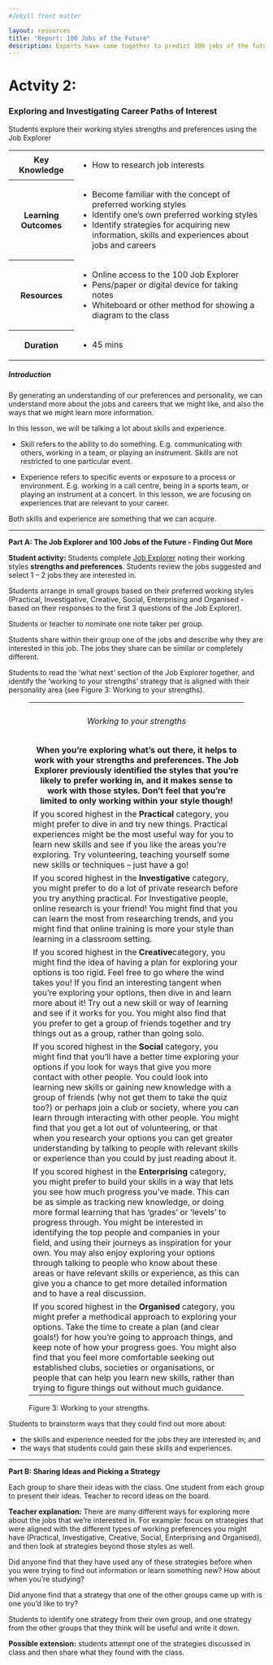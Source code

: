 ```yaml
---
#Jekyll front matter

layout: resources
title: "Report: 100 Jobs of the Future"
description: Experts have come together to predict 100 jobs of the future.
---
```

# Actvity 2:
### Exploring and Investigating Career Paths of Interest

<p class="intro">Students explore their working styles strengths and preferences using the Job Explorer</p>

<table class="resource-summary">
  <tr><th>Key Knowledge</th> <td><ul><li>How to research job interests</li></ul></td></tr>
  <tr><th>Learning Outcomes</th> <td><ul><li>Become familiar with the concept of preferred working styles</li> <li>Identify one’s own preferred working styles</li> <li>Identify strategies for acquiring new information, skills and experiences about jobs and careers</li></ul></td></tr>
  <tr><th>Resources</th> <td><ul><li>Online access to the 100 Job Explorer</li>	<li>Pens/paper or digital device for taking notes</li>	<li>Whiteboard or other method for showing a diagram to the class</li></ul></td></tr>
  <tr><th>Duration</th> <td><ul><li>45 mins</li></ul></td></tr>
</table>

##### Introduction

By generating an understanding of our preferences and personality, we can understand more about the jobs and careers that we might like, and also the ways that we might learn more information.

In this lesson, we will be talking a lot about skills and experience.

*	Skill refers to the ability to do something. E.g. communicating with others, working in a team, or playing an instrument. Skills are not restricted to one particular event.

*	Experience refers to specific events or exposure to a process or environment. E.g. working in a call centre, being in a sports team, or playing an instrument at a concert. In this lesson, we are focusing on experiences that are relevant to your career.

Both skills and experience are something that we can acquire.

---

**Part A: The Job Explorer and 100 Jobs of the Future - Finding Out More**

**Student activity:** Students complete [Job Explorer](/quiz/) noting their working styles **strengths and preferences**. Students review the jobs suggested and select 1 – 2 jobs they are interested in.

Students arrange in small groups based on their preferred working styles (Practical, Investigative, Creative, Social, Enterprising and Organised - based on their responses to the first 3 questions of the Job Explorer).

Students or teacher to nominate one note taker per group.

Students share within their group one of the jobs and describe why they are interested in this job. The jobs they share can be similar or completely different.

Students to read the ‘what next’ section of the Job Explorer together, and identify the ‘working to your strengths’ strategy that is aligned with their personality area (see Figure 3: Working to your strengths).

<figure class="resources">
  <table class="lined">
    <tr>
      <th style="border: none;">
      <h6>Working to your strengths</h6>
      When you’re exploring what’s out there, it helps to work with your strengths and preferences. The Job Explorer previously identified the styles that you’re likely to prefer working in, and it makes sense to work with those styles. Don’t feel that you’re limited to only working within your style though!</th>
    </tr>
    <tr><td>If you scored highest in the <strong>Practical</strong> category, you might prefer to dive in and try new things. Practical experiences might be the most useful way for you to learn new skills and see if you like the areas you’re exploring. Try volunteering, teaching yourself some new skills or techniques – just have a go!</td></tr>
    <tr><td>If you scored highest in the <strong>Investigative</strong> category, you might prefer to do a lot of private research before you try anything practical. For Investigative people, online research is your friend! You might find that you can learn the most from researching trends, and you might find that online training is more your style than learning in a classroom setting.</td></tr>
    <tr><td>If you scored highest in the <strong>Creative</strong>category, you might find the idea of having a plan for exploring your options is too rigid. Feel free to go where the wind takes you! If you find an interesting tangent when you’re exploring your options, then dive in and learn more about it! Try out a new skill or way of learning and see if it works for you. You might also find that you prefer to get a group of friends together and try things out as a group, rather than going solo.</td></tr>
    <tr><td>If you scored highest in the <strong>Social</strong> category, you might find that you’ll have a better time exploring your options if you look for ways that give you more contact with other people. You could look into learning new skills or gaining new knowledge with a group of friends (why not get them to take the quiz too?) or perhaps join a club or society, where you can learn through interacting with other people. You might find that you get a lot out of volunteering, or that when you research your options you can get greater understanding by talking to people with relevant skills or experience than you could by just reading about it.</td></tr>
    <tr><td>If you scored highest in the <strong>Enterprising</strong> category, you might prefer to build your skills in a way that lets you see how much progress you’ve made. This can be as simple as tracking new knowledge, or doing more formal learning that has ‘grades’ or ‘levels’ to progress through. You might be interested in identifying the top people and companies in your field, and using their journeys as inspiration for your own. You may also enjoy exploring your options through talking to people who know about these areas or have relevant skills or experience, as this can give you a chance to get more detailed information and to have a real discussion.</td></tr>
    <tr><td>If you scored highest in the <strong>Organised</strong> category, you might prefer a methodical approach to exploring your options. Take the time to create a plan (and clear goals!) for how you’re going to approach things, and keep note of how your progress goes. You might also find that you feel more comfortable seeking out established clubs, societies or organisations, or people that can help you learn new skills, rather than trying to figure things out without much guidance.</td></tr>
  </table>
  <figcaption class="centered">Figure 3: Working to your strengths.</figcaption>
</figure>

Students to brainstorm ways that they could find out more about:

*	the skills and experience needed for the jobs they are interested in; and
*	the ways that students could gain these skills and experiences.

---

**Part B: Sharing Ideas and Picking a Strategy**

Each group to share their ideas with the class. One student from each group to present their ideas. Teacher to record ideas on the board.

**Teacher explanation:** There are many different ways for exploring more about the jobs that we’re interested in. For example: focus on strategies that were aligned with the different types of working preferences you might have (Practical, Investigative, Creative, Social, Enterprising and Organised), and then look at strategies beyond those styles as well.

Did anyone find that they have used any of these strategies before when you were trying to find out information or learn something new? How about when you’re studying?

Did anyone find that a strategy that one of the other groups came up with is one you’d like to try?

Students to identify one strategy from their own group, and one strategy from the other groups that they think will be useful and write it down.

**Possible extension:** students attempt one of the strategies discussed in class and then share what they found with the class.
